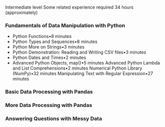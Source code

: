 Intermediate level
Some related experience required
34 hours (approximately)

### Fundamentals of Data Manipulation with Python
- Python Functions•8 minutes
- Python Types and Sequences•8 minutes
- Python More on Strings•3 minutes
- Python Demonstration: Reading and Writing CSV files•3 minutes
- Python Dates and Times•2 minutes
- Advanced Python Objects, map()•5 minutes
Advanced Python Lambda and List Comprehensions•2 minutes
Numerical Python Library (NumPy)•32 minutes
Manipulating Text with Regular Expression•27 minutes

### Basic Data Processing with Pandas

### More Data Processing with Pandas

### Answering Questions with Messy Data

</br> 